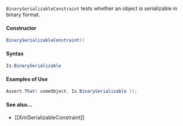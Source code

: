 `BinarySerializableConstraint` tests whether an object is serializable in binary format.

<h4>Constructor</h4>

```C#
BinarySerializableConstraint()
```

<h4>Syntax</h4>

```C#
Is.BinarySerializable
```

<h4>Examples of Use</h4>

```C#
Assert.That( someObject, Is.BinarySerializable ));
```

#### See also...
 * [[XmlSerializableConstraint]]

